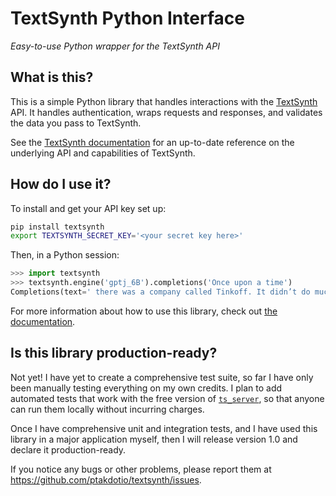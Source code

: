 # TextSynth Python Interface

_Easy-to-use Python wrapper for the TextSynth API_

## What is this?

This is a simple Python library that handles interactions with the
[TextSynth](https://textsynth.com/) API. It handles authentication, wraps
requests and responses, and validates the data you pass to TextSynth.

See the [TextSynth documentation](https://textsynth.com/documentation.html) for
an up-to-date reference on the underlying API and capabilities of TextSynth.

## How do I use it?

To install and get your API key set up:

```sh
pip install textsynth
export TEXTSYNTH_SECRET_KEY='<your secret key here>'
```

Then, in a Python session:

```python
>>> import textsynth
>>> textsynth.engine('gptj_6B').completions('Once upon a time')
Completions(text=' there was a company called Tinkoff. It didn’t do much that day.\n')
```

For more information about how to use this library, check out
[the documentation](https://textsynth-python.readthedocs.io/en/latest/).

## Is this library production-ready?

Not yet! I have yet to create a comprehensive test suite, so far I have only
been manually testing everything on my own credits. I plan to add automated
tests that work with the free version of
[`ts_server`](https://bellard.org/ts_server/), so that anyone can run them
locally without incurring charges.

Once I have comprehensive unit and integration tests, and I have used this
library in a major application myself, then I will release version 1.0 and
declare it production-ready.

If you notice any bugs or other problems, please report them at
<https://github.com/ptakdotio/textsynth/issues>.

